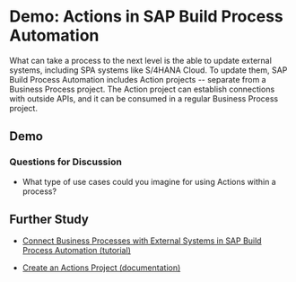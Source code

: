 # Demo: Actions in SAP Build Process Automation

What can take a process to the next level is the able to update external systems, including SPA systems like S/4HANA Cloud. To update them, SAP Build Process Automation includes Action projects -- separate from a Business Process project. The Action project can establish connections with outside APIs, and it can be consumed in a regular Business Process project.

## Demo





### Questions for Discussion

- What type of use cases could you imagine for using Actions within a process?


## Further Study

- [Connect Business Processes with External Systems in SAP Build Process Automation (tutorial)](https://developers.sap.com/group.connect-process-external-sap-bpa.html)

- [Create an Actions Project (documentation)](https://help.sap.com/docs/PROCESS_AUTOMATION/a331c4ef0a9d48a89c779fd449c022e7/609538e04bc843d887011765c14ecdda.html)



